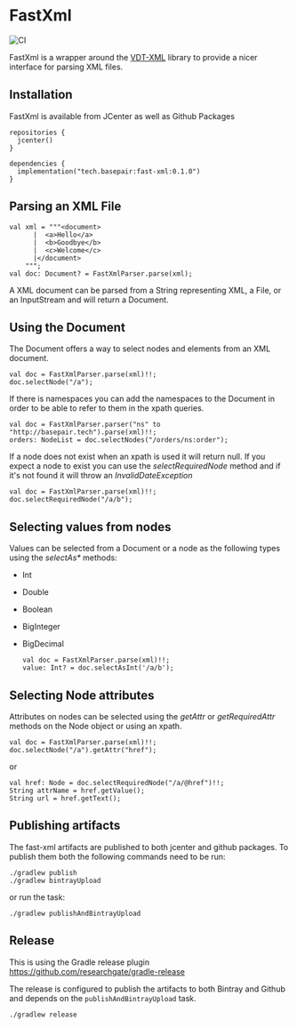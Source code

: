 # FastXml

![CI](https://github.com/basepair-tech/fast-xml/workflows/CI/badge.svg?branch=master)

FastXml is a wrapper around the [VDT-XML](http://vtd-xml.sourceforge.net/) library to provide a nicer interface for parsing XML files.


## Installation

FastXml is available from JCenter as well as Github Packages 
```
repositories {
  jcenter()
}

dependencies {
  implementation("tech.basepair:fast-xml:0.1.0")
}
```

## Parsing an XML File

    val xml = """<document>
          |  <a>Hello</a>
          |  <b>Goodbye</b>
          |  <c>Welcome</c>
          |</document>
        """;
    val doc: Document? = FastXmlParser.parse(xml);

A XML document can be parsed from a String representing XML, a File, or an InputStream and will return a Document.

## Using the Document

The Document offers a way to select nodes and elements from an XML document.

    val doc = FastXmlParser.parse(xml)!!;
    doc.selectNode("/a");

If there is namespaces you can add the namespaces to the Document in order to be able to refer to them in the xpath queries.

    val doc = FastXmlParser.parser("ns" to "http://basepair.tech").parse(xml)!!;
    orders: NodeList = doc.selectNodes("/orders/ns:order");

If a node does not exist when an xpath is used it will return null.
If you expect a node to exist you can use the _selectRequiredNode_ method and if it's not found it will throw an _InvalidDateException_

    val doc = FastXmlParser.parse(xml)!!;
    doc.selectRequiredNode("/a/b");

## Selecting values from nodes

Values can be selected from a Document or a node as the following types using the _selectAs*_ methods:

  - Int
  - Double
  - Boolean
  - BigInteger
  - BigDecimal

        val doc = FastXmlParser.parse(xml)!!;
        value: Int? = doc.selectAsInt('/a/b');

## Selecting Node attributes

Attributes on nodes can be selected using the _getAttr_ or _getRequiredAttr_ methods on the Node object or using an xpath.

    val doc = FastXmlParser.parse(xml)!!;
    doc.selectNode("/a").getAttr("href");

or

    val href: Node = doc.selectRequiredNode("/a/@href")!!;
    String attrName = href.getValue();
    String url = href.getText();

## Publishing artifacts

The fast-xml artifacts are published to both jcenter and github packages.
To publish them both the following commands need to be run:
```
./gradlew publish
./gradlew bintrayUpload
```
or run the task:
```
./gradlew publishAndBintrayUpload
```

## Release

This is using the Gradle release plugin https://github.com/researchgate/gradle-release

The release is configured to publish the artifacts to both Bintray and Github and depends on the `publishAndBintrayUpload` task.

```
./gradlew release
```
